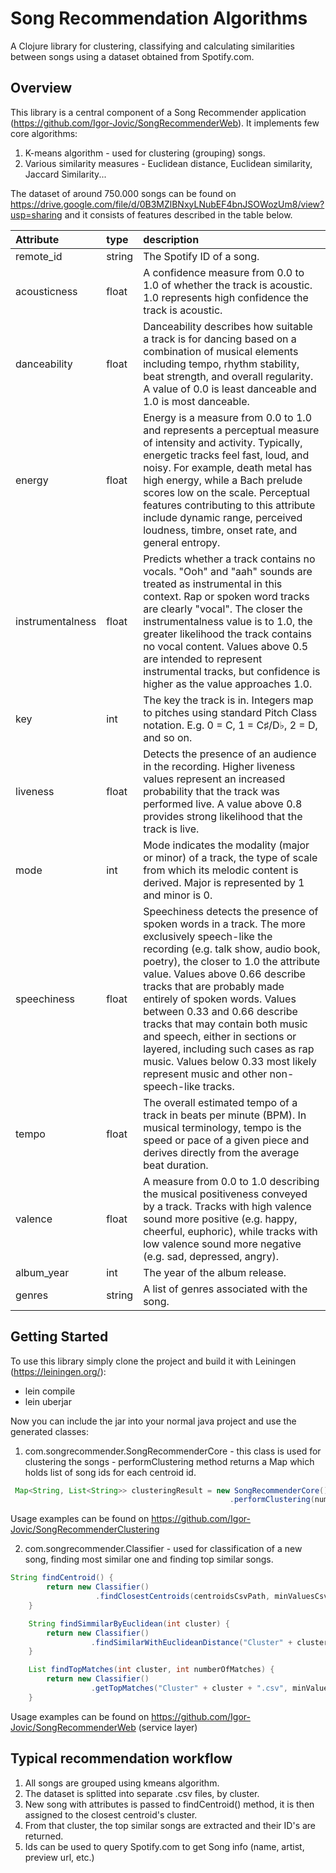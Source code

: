 # Song Recommendation Algorithms
A Clojure library for clustering, classifying and calculating similarities between songs using a dataset obtained from Spotify.com.  
## Overview
This library is a central component of a Song Recommender application (https://github.com/Igor-Jovic/SongRecommenderWeb).
It implements few core algorithms:
1. K-means algorithm - used for clustering (grouping) songs. 
2. Various similarity measures - Euclidean distance, Euclidean similarity, Jaccard Similarity... 

The dataset of around 750.000 songs can be found on https://drive.google.com/file/d/0B3MZlBNxyLNubEF4bnJSOWozUm8/view?usp=sharing and it consists of features described in the table below. 

| Attribute      | type           | description               |
| :-------------- |:--------------| :-------------------------|
| remote_id | string | The Spotify ID of a song. |
| acousticness   | float          | A confidence measure from 0.0 to 1.0 of whether the track is acoustic. 1.0 represents high confidence the track is acoustic. |
| danceability   | float          | Danceability describes how suitable a track is for dancing based on a combination of musical elements including tempo, rhythm stability, beat strength, and overall regularity. A value of 0.0 is least danceable and 1.0 is most danceable. |
| energy         | float          | Energy is a measure from 0.0 to 1.0 and represents a perceptual measure of intensity and activity. Typically, energetic tracks feel fast, loud, and noisy. For example, death metal has high energy, while a Bach prelude scores low on the scale. Perceptual features contributing to this attribute include dynamic range, perceived loudness, timbre, onset rate, and general entropy. |
| instrumentalness| float          | Predicts whether a track contains no vocals. "Ooh" and "aah" sounds are treated as instrumental in this context. Rap or spoken word tracks are clearly "vocal". The closer the instrumentalness value is to 1.0, the greater likelihood the track contains no vocal content. Values above 0.5 are intended to represent instrumental tracks, but confidence is higher as the value approaches 1.0. |
| key| int | The key the track is in. Integers map to pitches using standard Pitch Class notation. E.g. 0 = C, 1 = C♯/D♭, 2 = D, and so on.|
| liveness| float | 	Detects the presence of an audience in the recording. Higher liveness values represent an increased probability that the track was performed live. A value above 0.8 provides strong likelihood that the track is live.|
| mode| int | Mode indicates the modality (major or minor) of a track, the type of scale from which its melodic content is derived. Major is represented by 1 and minor is 0.|
| speechiness| float |Speechiness detects the presence of spoken words in a track. The more exclusively speech-like the recording (e.g. talk show, audio book, poetry), the closer to 1.0 the attribute value. Values above 0.66 describe tracks that are probably made entirely of spoken words. Values between 0.33 and 0.66 describe tracks that may contain both music and speech, either in sections or layered, including such cases as rap music. Values below 0.33 most likely represent music and other non-speech-like tracks.|
| tempo | float | The overall estimated tempo of a track in beats per minute (BPM). In musical terminology, tempo is the speed or pace of a given piece and derives directly from the average beat duration.|
| valence | float |	A measure from 0.0 to 1.0 describing the musical positiveness conveyed by a track. Tracks with high valence sound more positive (e.g. happy, cheerful, euphoric), while tracks with low valence sound more negative (e.g. sad, depressed, angry).|
| album_year | int | The year of the album release. |
| genres | string |	A list of genres associated with the song.|

## Getting Started

To use this library simply clone the project and build it with Leiningen (https://leiningen.org/):
- lein compile
- lein uberjar
 
Now you can include the jar into your normal java project and use the generated classes:
1. com.songrecommender.SongRecommenderCore - this class is used for clustering the songs - performClustering method returns a Map which holds list of song ids for each centroid id. 

```java
 Map<String, List<String>> clusteringResult = new SongRecommenderCore()
                                                 .performClustering(numberOfClusters, pathToCsv);
```
Usage examples can be found on https://github.com/Igor-Jovic/SongRecommenderClustering 

2. com.songrecommender.Classifier - used for classification of a new song, finding most similar one and finding top similar songs. 

```java
String findCentroid() {
        return new Classifier()
                   .findClosestCentroids(centroidsCsvPath, minValuesCsvPath, maxValuesCsvPath, songMap);
    }

    String findSimmilarByEuclidean(int cluster) {
        return new Classifier()
                  .findSimilarWithEuclideanDistance("Cluster" + cluster + ".csv", minValuesCsvPath, maxValuesCsvPath, songMap);
    }

    List findTopMatches(int cluster, int numberOfMatches) {
        return new Classifier()
                  .getTopMatches("Cluster" + cluster + ".csv", minValuesCsvPath, maxValuesCsvPath, songMap, numberOfMatches);
    }
```

Usage examples can be found on https://github.com/Igor-Jovic/SongRecommenderWeb (service layer)

## Typical recommendation workflow
1. All songs are grouped using kmeans algorithm.
2. The dataset is splitted into separate .csv files, by cluster.
3. New song with attributes is passed to findCentroid() method, it is then assigned to the closest centroid's cluster.
4. From that cluster, the top similar songs are extracted and their ID's are returned.
5. Ids can be used to query Spotify.com to get Song info (name, artist, preview url, etc.) 
